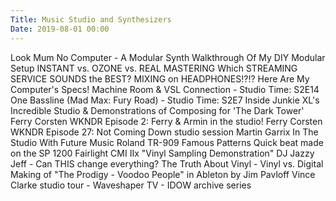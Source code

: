 ```yaml
---
Title: Music Studio and Synthesizers
Date: 2019-08-01 00:00
---
```


<youtube source="lJROZv3y270">
    Look Mum No Computer - A Modular Synth Walkthrough Of My DIY Modular Setup
</youtube>

<youtube source="IR7WV_F0GCQ">
    INSTANT vs. OZONE vs. REAL MASTERING
</youtube>

<youtube source="FURPQI3VW58">
    Which STREAMING SERVICE SOUNDS the BEST?
</youtube>

<youtube source="lNwrE0Q28wI">
    MIXING on HEADPHONES!?!?
</youtube>

<youtube source="geO7Npecmcg">
    Here Are My Computer's Specs!
</youtube>

<youtube source="9WYaqTQwEHo">
    Machine Room & VSL Connection - Studio Time: S2E14
</youtube>

<youtube source="AdwHCtpjn3A">
    One Bassline (Mad Max: Fury Road) - Studio Time: S2E7
</youtube>

<youtube source="qs-s3uK7a9E">
    Inside Junkie XL's Incredible Studio & Demonstrations of Composing for 'The Dark Tower'
</youtube>

<youtube source="97YqsOGVLGc">
    Ferry Corsten WKNDR Episode 2: Ferry & Armin in the studio!
</youtube>

<youtube source="tmc_DMwBfv4">
    Ferry Corsten WKNDR Episode 27: Not Coming Down studio session
</youtube>

<youtube source="CfCmoEixxro">
    Martin Garrix In The Studio With Future Music
</youtube>

<youtube source="LKiWt8IcMmM">
    Roland TR-909 Famous Patterns
</youtube>

<youtube source="SjJWESw3vSY">
    Quick beat made on the SP 1200
</youtube>

<youtube source="B_fj7qO5V_o">
    Fairlight CMI IIx "Vinyl Sampling Demonstration"
</youtube>

<youtube source="qK_ATzpPzKM">
    DJ Jazzy Jeff - Can THIS change everything?
</youtube>

<youtube source="lzRvSWPZQYk">
    The Truth About Vinyl - Vinyl vs. Digital
</youtube>

<youtube source="6ZYLp5uX9Yw">
    Making of "The Prodigy - Voodoo People" in Ableton by Jim Pavloff
</youtube>

<youtube source="5t1aO9fJGE8">
    Vince Clarke studio tour - Waveshaper TV - IDOW archive series
</youtube>

